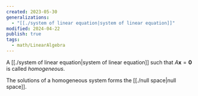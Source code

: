 ```yaml
---
created: 2023-05-30
generalizations:
  - "[[./system of linear equation|system of linear equation]]"
modified: 2024-04-22
publish: true
tags:
  - math/LinearAlgebra
---
```

A [[./system of linear equation|system of linear equation]] such that $A\mathbf{x} = \mathbf{0}$ is called *homogeneous*. 

The solutions of a homogeneous system forms the [[./null space|null space]].